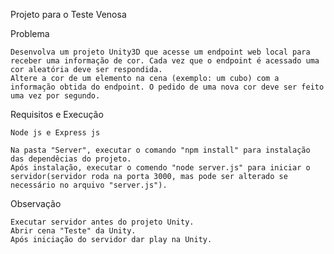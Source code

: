 Projeto para o Teste Venosa

Problema

    Desenvolva um projeto Unity3D que acesse um endpoint web local para receber uma informação de cor. Cada vez que o endpoint é acessado uma cor aleatória deve ser respondida.
    Altere a cor de um elemento na cena (exemplo: um cubo) com a informação obtida do endpoint. O pedido de uma nova cor deve ser feito uma vez por segundo.



Requisitos e Execução

    Node js e Express js

    Na pasta "Server", executar o comando "npm install" para instalação das dependêcias do projeto.
    Após instalação, executar o comendo "node server.js" para iniciar o servidor(servidor roda na porta 3000, mas pode ser alterado se necessário no arquivo "server.js").


Observação

    Executar servidor antes do projeto Unity.
    Abrir cena "Teste" da Unity.
    Após iniciação do servidor dar play na Unity.
